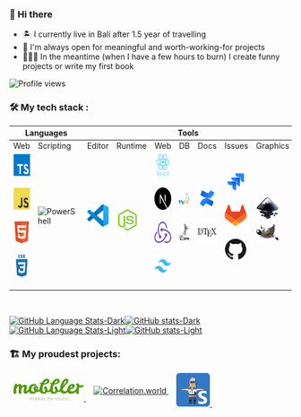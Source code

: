 ### 👋 Hi there 
- 🏝️ I currently live in Bali after 1.5 year of travelling
- 🌱 I'm always open for meaningful and worth-working-for projects
- 🧑🏻‍💻 In the meantime (when I have a few hours to burn) I create funny projects or write my first book

![Profile views](https://komarev.com/ghpvc/?username=Megaemce&color=brightgreen&style=flat)  

### :hammer_and_wrench: My tech stack :
<table>
<thead>
  <tr>
    <th colspan="2">Languages</th>
    <th colspan="7">Tools</th>
  </tr>
</thead>
<tbody>
  <tr>
    <td>Web</td>
    <td>Scripting</td>
    <td>Editor</td>
    <td>Runtime</td>
    <td>Web</td>
    <td>DB</td>
    <td>Docs</td>
    <td>Issues</td>
    <td>Graphics</td> 
  </tr>
  <tr>
    <td>
      <img src="https://github.com/devicons/devicon/blob/master/icons/typescript/typescript-plain.svg" title="TypeScript" alt="TypeScript" width="40" height="40"/>&nbsp;
      <img src="https://github.com/devicons/devicon/blob/master/icons/javascript/javascript-original.svg" title="JavaScript" alt="JavaScript" width="40" height="40"/>&nbsp;
      <img src="https://github.com/devicons/devicon/blob/master/icons/html5/html5-original.svg" title="HTML5" alt="HTML" width="40" height="40"/>&nbsp;
      <img src="https://github.com/devicons/devicon/blob/master/icons/css3/css3-plain-wordmark.svg"  title="CSS3" alt="CSS" width="40" height="40"/>&nbsp;
    </td>
    <td>
      <img src="https://3.bp.blogspot.com/-a7jPVdFk9Hw/W_XeTJX6JyI/AAAAAAAAC2c/HCtxP0wSSs0wEMKJOYq7pivEJaSVin92gCLcBGAs/s1600/powershell.png" title="PowerShell" alt="PowerShell" width="40" height="40"/>&nbsp;
    </td>
    <td>
      <img src="https://github.com/devicons/devicon/blob/master/icons/vscode/vscode-original.svg" title="Visual Studio Code" alt="Visual Studio Code" width="40" height="40"/>&nbsp;
    </td>
    <td>
      <img src="https://github.com/devicons/devicon/blob/master/icons/nodejs/nodejs-original.svg" title="NodeJS" alt="NodeJS" width="40" height="40"/>&nbsp;  
    </td>
    <td>
      <img src="https://github.com/devicons/devicon/blob/master/icons/react/react-original-wordmark.svg" title="React" alt="React" width="40" height="40"/>&nbsp;
      <img src="https://github.com/devicons/devicon/blob/master/icons/nextjs/nextjs-original.svg" title="NextJS" alt="NextJS" width="40" height="40"/>&nbsp;
      <img src="https://github.com/devicons/devicon/blob/master/icons/redux/redux-original.svg" title="Redux" alt="Redux" width="40" height="40"/>&nbsp;
      <img src="https://github.com/devicons/devicon/blob/master/icons/tailwindcss/tailwindcss-plain.svg" title="tailwindcss" alt="tailwindcss" width="40" height="40"/>&nbsp;
    </td>
    <td>
      <img src="https://github.com/devicons/devicon/blob/master/icons/mysql/mysql-original-wordmark.svg" title="MySQL" alt="MySQL" width="40" height="40"/>&nbsp;
      <img src="https://github.com/devicons/devicon/blob/master/icons/microsoftsqlserver/microsoftsqlserver-plain-wordmark.svg" title="MSSQL" alt="MSSQL" width="40" height="40"/>&nbsp;
    </td>
    <td>
      <img src="https://github.com/devicons/devicon/blob/master/icons/confluence/confluence-original.svg" title="confluence" alt="confluence" width="40" height="40"/>&nbsp;
      <img src="https://github.com/devicons/devicon/blob/master/icons/latex/latex-original.svg" title="LaTeX" alt="LaTeX" width="40" height="40"/>&nbsp;
    </td>
    <td>
      <img src="https://github.com/devicons/devicon/blob/master/icons/jira/jira-original.svg" title="Jira" alt="Jira" width="40" height="40"/>&nbsp;
      <img src="https://github.com/devicons/devicon/blob/master/icons/gitlab/gitlab-original.svg" title="GitLab" alt="GitLab" width="40" height="40"/>&nbsp;
      <img src="https://github.com/devicons/devicon/blob/master/icons/github/github-original.svg" title="GitHub" alt="GitHub" width="40" height="40"/>&nbsp;
    </td>
    <td>
      <img src="https://github.com/devicons/devicon/blob/master/icons/inkscape/inkscape-original.svg" title="inkscape" alt="inkscape" width="40" height="40"/>&nbsp;
      <img src="https://github.com/devicons/devicon/blob/master/icons/gimp/gimp-original.svg" title="gimp" alt="gimp" width="40" height="40"/>&nbsp;
    </td>
  </tr>
</tbody>
</table>



<br>
<div>
  
  [![GitHub Language Stats-Dark](https://github-readme-stats.vercel.app/api/top-langs/?username=Megaemce&layout=compact&langs_count=5&theme=dark#gh-dark-mode-only)](https://github.com/Megaemce#gh-dark-mode-only)[![GitHub stats-Dark](https://github-readme-stats.vercel.app/api?username=Megaemce&show_icons=true&hide_title=true&theme=dark#gh-dark-mode-only)](https://github.com/Megaemce#gh-dark-mode-only)[![GitHub Language Stats-Light](https://github-readme-stats.vercel.app/api/top-langs/?username=Megaemce&layout=compact&langs_count=5&theme=default#gh-light-mode-only)](https://github.com/Megaemce#gh-light-mode-only)[![GitHub stats-Light](https://github-readme-stats.vercel.app/api?username=Megaemce&show_icons=true&hide_title=true&theme=default#gh-light-mode-only)](https://github.com/Megaemce#gh-light-mode-only)
  
</div>


### 🏗️ My proudest projects:

<table>
<thead>
  <tr>
    <td>
      <a href="https://github.com/Megaemce/mobbler">
        <img src="https://raw.githubusercontent.com/Megaemce/mobbler/main/img/mobbler_animated_dark.svg" title="Mobbler" alt="Mobbler" height="40"/>&nbsp;
       </a>
    </td>
        <td>
          <a href="https://github.com/Megaemce/correlations.world"><img src="https://github.com/Megaemce/correlations.world/blob/main/img/logo.png" title="Correlation.world" alt="Correlation.world" height="60"/>&nbsp;</a>          
    </td>
    <td>
          <a href="https://github.com/Megaemce/TytuScript">
        <img src="https://raw.githubusercontent.com/Megaemce/TytuScript/master/img/TytuScript_logo.png" title="TytuScript" alt="TytuScript" width="60" height="60"/>&nbsp;
       </a>      
    </td>
  </tr>
</thead>
</table>







